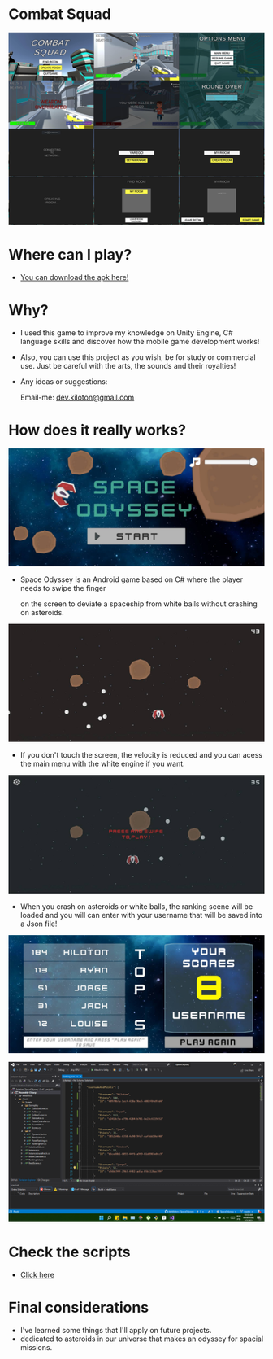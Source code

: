 # Combat Squad #

![alt](https://github.com/devkiloton/CombatSquad/blob/master/Combat_Squad_README_files/grid.jpg)

# Where can I play?

- [You can download the apk here!](https://github.com/devkiloton/SpaceOdyssey/raw/master/space_odissey_apk.apk)

# Why? 

- I used this game to improve my knowledge on Unity Engine, C# language skills and discover how the mobile game development works!

- Also, you can use this project as you wish, be for study or commercial use. Just be careful with the arts, the sounds and their royalties! 

- Any ideas or suggestions:

  Email-me: dev.kiloton@gmail.com

# How does it really works?

![alt](https://github.com/devkiloton/SpaceOdyssey/blob/master/SpaceOdyssey/Assets/DefaultIcon/GitHubREADME/Screenshot_20210707-091625.jpg)

- Space Odyssey is an Android game based on C# where the player needs to swipe the finger

  on the screen to deviate a spaceship from white balls without crashing on asteroids.

![alt](https://github.com/devkiloton/SpaceOdyssey/blob/master/SpaceOdyssey/Assets/DefaultIcon/GitHubREADME/Screenshot_20210707-091600.jpg)

- If you don't touch the screen, the velocity is reduced and you can acess the main menu with the white engine if you want. 

![alt](https://github.com/devkiloton/SpaceOdyssey/blob/master/SpaceOdyssey/Assets/DefaultIcon/GitHubREADME/Screenshot_20210707-093429.jpg)

- When you crash on asteroids or white balls, the ranking scene will be loaded and you will can enter with your username that will be saved into a Json file!

![alt](https://github.com/devkiloton/SpaceOdyssey/blob/master/SpaceOdyssey/Assets/DefaultIcon/GitHubREADME/Screenshot_20210707-091518.jpg)

![alt](https://github.com/devkiloton/SpaceOdyssey/blob/master/SpaceOdyssey/Assets/DefaultIcon/GitHubREADME/2021-07-07.png)

# Check the scripts

- [Click here](https://github.com/devkiloton/SpaceOdyssey/tree/master/SpaceOdyssey/Assets/Scripts)

# Final considerations

- I've learned some things that I'll apply on future projects.
- dedicated to asteroids in our universe that makes an odyssey for spacial missions.